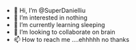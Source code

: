 - 👋 Hi, I’m @SuperDanielliu
- 👀 I’m interested in nothing
- 🌱 I’m currently learning sleeping
- 💞️ I’m looking to collaborate on brain
- 📫 How to reach me ....ehhhhh no thanks

<!---
SuperDanielliu/SuperDanielliu is a ✨ special ✨ repository because its `README.md` (this file) appears on your GitHub profile.
You can click the Preview link to take a look at your changes.
--->
